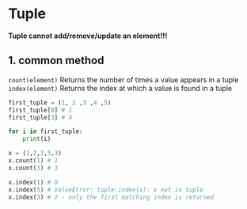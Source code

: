 # Tuple

**Tuple cannot add/remove/update an element!!!**

## 1. common method

`count(element)` Returns the number of times a value appears in a tuple
`index(element)` Returns the index at which a value is found in a tuple

```python
first_tuple = (1, 2 ,3 ,4 ,5)
first_tuple[0] # 1
first_tuple[3] # 4

for i in first_tuple:
    print(i)

x = (1,2,3,3,3)
x.count(1) # 1
x.count(3) # 3

x.index(1) # 0
x.index(5) # ValueError: tuple.index(x): x not in tuple
x.index(3) # 2 - only the first matching index is returned
```
